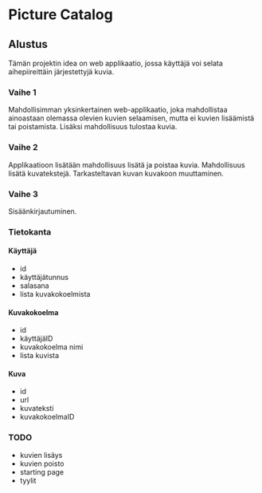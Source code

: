 # Picture Catalog

## Alustus

Tämän projektin idea on web applikaatio, jossa käyttäjä voi selata  aihepiireittäin järjestettyjä kuvia. 

### Vaihe 1

Mahdollisimman yksinkertainen web-applikaatio, joka mahdollistaa ainoastaan olemassa olevien kuvien selaamisen, mutta ei kuvien lisäämistä tai poistamista. Lisäksi mahdollisuus tulostaa kuvia.

### Vaihe 2

Applikaatioon lisätään mahdollisuus lisätä ja poistaa kuvia. Mahdollisuus lisätä kuvatekstejä. Tarkasteltavan kuvan kuvakoon muuttaminen.

### Vaihe 3

Sisäänkirjautuminen.





### Tietokanta
#### Käyttäjä
- id
- käyttäjätunnus
- salasana
- lista kuvakokoelmista

#### Kuvakokoelma
- id
- käyttäjäID
- kuvakokoelma nimi
- lista kuvista

#### Kuva
- id
- url
- kuvateksti
- kuvakokoelmaID


### TODO
- kuvien lisäys
- kuvien poisto
- starting page
- tyylit
